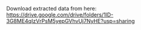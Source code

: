 Download extracted data from here: https://drive.google.com/drive/folders/1lD-3G8ME4qIzVrPsM5yepGVhvUj7NyHE?usp=sharing  
